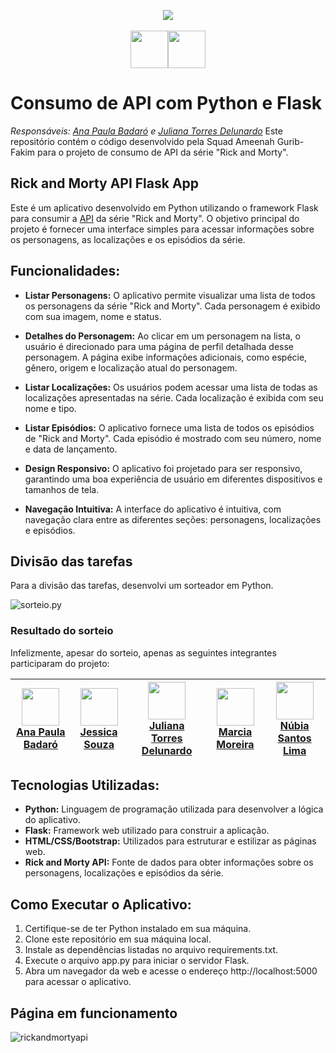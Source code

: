 <p align="center"><img src="https://github.com/quasiEvil/ProjetoFinal_SquadAmeenahGuribFakim/assets/140989367/e2ae9bd9-13f2-4f70-ae46-9d3b8d77ab64)" height="auto">
<br><br>
<img src="https://github.com/quasiEvil/ProjetoFinal_SquadAmeenahGuribFakim/assets/140989367/bf85af97-f4d6-420b-85e2-b23827a9dbca" height="60"><img src="https://github.com/quasiEvil/ProjetoFinal_SquadAmeenahGuribFakim/assets/140989367/a5d109fc-beef-4ef7-b7aa-28c31d5eeb53" height="60">
  
# Consumo de API com Python e Flask
*Responsáveis: [Ana Paula Badaró](https://github.com/quasiEvil) e [Juliana Torres Delunardo](https://github.com/jutdelu)*
Este repositório contém o código desenvolvido pela Squad Ameenah Gurib-Fakim para o projeto de consumo de API da série "Rick and Morty".

## Rick and Morty API Flask App
Este é um aplicativo desenvolvido em Python utilizando o framework Flask para consumir a [API](https://rickandmortyapi.com/) da série "Rick and Morty". O objetivo principal do projeto é fornecer uma interface simples para acessar informações sobre os personagens, as localizações e os episódios da série.

## Funcionalidades:
- **Listar Personagens:** O aplicativo permite visualizar uma lista de todos os personagens da série "Rick and Morty". Cada personagem é exibido com sua imagem, nome e status.

- **Detalhes do Personagem:** Ao clicar em um personagem na lista, o usuário é direcionado para uma página de perfil detalhada desse personagem. A página exibe informações adicionais, como espécie, gênero, origem e localização atual do personagem.

- **Listar Localizações:** Os usuários podem acessar uma lista de todas as localizações apresentadas na série. Cada localização é exibida com seu nome e tipo.

- **Listar Episódios:** O aplicativo fornece uma lista de todos os episódios de "Rick and Morty".
Cada episódio é mostrado com seu número, nome e data de lançamento.

- **Design Responsivo:** O aplicativo foi projetado para ser responsivo, garantindo uma boa experiência de usuário em diferentes dispositivos e tamanhos de tela.

- **Navegação Intuitiva:** A interface do aplicativo é intuitiva, com navegação clara entre as diferentes seções: personagens, localizações e episódios.

## Divisão das tarefas
Para a divisão das tarefas, desenvolvi um sorteador em Python.

![sorteio.py](https://github.com/quasiEvil/womakerscode-rickandmortyapi/assets/140989367/3e5897ae-59b7-4760-9080-a507824eb23b)

### Resultado do sorteio
Infelizmente, apesar do sorteio, apenas as seguintes integrantes participaram do projeto:

[<img src="https://github.com/quasiEvil.png" width="60px;"/><br /><sub><a href="https://github.com/quasiEvil">Ana Paula Badaró</a></sub>](https://github.com/quasiEvil) | [<img src="https://github.com/Jessicabs06.png" width="60px;"/><br /><sub><a href="https://github.com/Jessicabs06">Jessica Souza</a></sub>](https://github.com/Jessicabs06) | [<img src="https://github.com/jutdelu.png" width="60px;"/><br /><sub><a href="https://github.com/jutdelu">Juliana Torres Delunardo</a></sub>](https://github.com/jutdelu) | [<img src="https://github.com/Marcia-Moreira.png" width="60px;"/><br /><sub><a href="https://github.com/Marcia-Moreira">Marcia Moreira</a></sub>](https://github.com/Marcia-Moreira) |  [<img src="https://github.com/NuLima1.png" width="60px;"/><br /><sub><a href="https://github.com/NuLima1">Núbia Santos Lima</a></sub>](https://github.com/NuLima1)
|---|---|---|---|---|

## Tecnologias Utilizadas:
- **Python:** Linguagem de programação utilizada para desenvolver a lógica do aplicativo.
- **Flask:** Framework web utilizado para construir a aplicação.
- **HTML/CSS/Bootstrap:** Utilizados para estruturar e estilizar as páginas web.
- **Rick and Morty API:** Fonte de dados para obter informações sobre os personagens, localizações e episódios da série.

## Como Executar o Aplicativo:
1. Certifique-se de ter Python instalado em sua máquina.
2. Clone este repositório em sua máquina local.
3. Instale as dependências listadas no arquivo requirements.txt.
4. Execute o arquivo app.py para iniciar o servidor Flask.
5. Abra um navegador da web e acesse o endereço http://localhost:5000 para acessar o aplicativo.

## Página em funcionamento
![rickandmortyapi](https://github.com/quasiEvil/womakerscode-rickandmortyapi/assets/140989367/1cb0483e-99e5-403e-a17a-b80e24d6a728)


